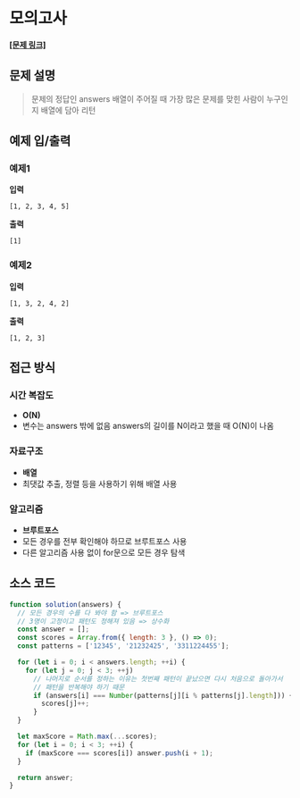 # 모의고사

**[\[문제 링크\]](https://school.programmers.co.kr/learn/courses/30/lessons/42840)**

## 문제 설명

> 문제의 정답인 answers 배열이 주어질 때 가장 많은 문제를 맞힌 사람이 누구인지 배열에 담아 리턴

## 예제 입/출력

### 예제1

**입력**

```
[1, 2, 3, 4, 5]
```

**출력**

```
[1]
```

### 예제2

**입력**

```
[1, 3, 2, 4, 2]
```

**출력**

```
[1, 2, 3]
```

## 접근 방식

### 시간 복잡도

- **O(N)**
- 변수는 answers 밖에 없음 answers의 길이를 N이라고 했을 때 O(N)이 나옴

### 자료구조

- **배열**
- 최댓값 추출, 정렬 등을 사용하기 위해 배열 사용

### 알고리즘

- **브루트포스**
- 모든 경우를 전부 확인해야 하므로 브루트포스 사용
- 다른 알고리즘 사용 없이 for문으로 모든 경우 탐색

## 소스 코드

```javascript
function solution(answers) {
  // 모든 경우의 수를 다 봐야 함 => 브루트포스
  // 3명이 고정이고 패턴도 정해져 있음 => 상수화
  const answer = [];
  const scores = Array.from({ length: 3 }, () => 0);
  const patterns = ['12345', '21232425', '3311224455'];

  for (let i = 0; i < answers.length; ++i) {
    for (let j = 0; j < 3; ++j)
      // 나머지로 순서를 정하는 이유는 첫번째 패턴이 끝났으면 다시 처음으로 돌아가서
      // 패턴을 반복해야 하기 때문
      if (answers[i] === Number(patterns[j][i % patterns[j].length])) {
        scores[j]++;
      }
  }

  let maxScore = Math.max(...scores);
  for (let i = 0; i < 3; ++i) {
    if (maxScore === scores[i]) answer.push(i + 1);
  }

  return answer;
}
```
